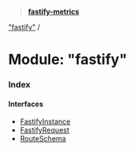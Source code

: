 > **[fastify-metrics](../README.md)**

["fastify"](_fastify_.md) /

# Module: "fastify"

### Index

#### Interfaces

* [FastifyInstance](../interfaces/_fastify_.fastifyinstance.md)
* [FastifyRequest](../interfaces/_fastify_.fastifyrequest.md)
* [RouteSchema](../interfaces/_fastify_.routeschema.md)